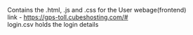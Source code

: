 Contains the .html, .js and .css for the User webage(frontend)  
link - https://gps-toll.cubeshosting.com/#  
login.csv holds the login details
